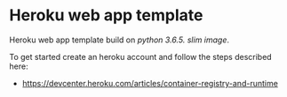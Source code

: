 # Heroku web app template

Heroku web app template build on _python 3.6.5. slim image_.

To get started create an heroku account and follow the steps described here:
- https://devcenter.heroku.com/articles/container-registry-and-runtime
